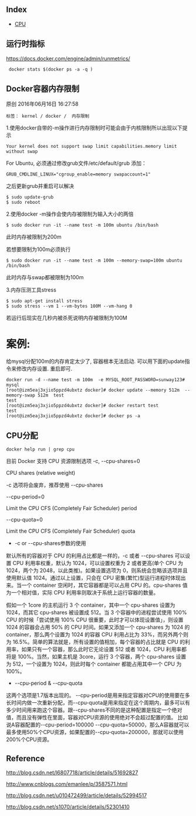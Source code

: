 


Index
--

- [CPU](cpu.md)

运行时指标
--

https://docs.docker.com/engine/admin/runmetrics/

```
 docker stats $(docker ps -a -q )
```
 

Docker容器内存限制
--

原创 2016年06月16日 16:27:58

    标签： kernel / docker /  内存限制

1.使用docker自带的-m操作进行内存限制时可能会由于内核限制所以出现以下提示

```
Your kernel does not support swap limit capabilities.memory limit without swap
```

For  Ubuntu, 必须通过修改grub文件/etc/default/grub 添加：

```
GRUB_CMDLINE_LINUX="cgroup_enable=memory swapaccount=1"
```
之后更新grub并重启可以解决
```
$ sudo update-grub
$ sudo reboot
```

2.使用docker -m操作会使内存被限制为输入大小的两倍
```
$ sudo docker run -it --name test -m 100m ubuntu /bin/bash
```

此时内存被限制为200m

若想要限制为100m必须执行
```
$ sudo docker run -it --name test -m 100m --memory-swap=100m ubuntu /bin/bash
```
此时内存与swap都被限制为100m

3.内存压测工具stress
```
$ sudo apt-get install stress
$ sudo stress --vm 1 --vm-bytes 100M --vm-hang 0
```
若运行后现实在几秒内被杀死说明内存被限制为100M

案例:
==  
给mysql分配100m的内存肯定太少了, 容器根本无法启动. 可以用下面的update指令来修改内存设置. 重启即可.

```
docker run -d --name test -m 100m  -e MYSQL_ROOT_PASSWORD=sunway123#   mysql 
[root@izm5eaj3xjio5ppzd4ubxtz docker]# docker update --memory 512m  --memory-swap 512m  test
test
[root@izm5eaj3xjio5ppzd4ubxtz docker]# docker restart test
test
[root@izm5eaj3xjio5ppzd4ubxtz docker]# docker ps -a
```


CPU分配
--

```
docker help run | grep cpu

```

目前 Docker 支持 CPU 资源限制选项
-c, --cpu-shares=0

CPU shares (relative weight)

-c 选项将会废弃，推荐使用 --cpu-shares

--cpu-period=0

Limit the CPU CFS (Completely Fair Scheduler) period

--cpu-quota=0

Limit the CPU CFS (Completely Fair Scheduler) quota

- -c or --cpu-shares参数的使用

默认所有的容器对于 CPU 的利用占比都是一样的，-c 或者 --cpu-shares 可以设置 CPU 利用率权重，默认为 1024，可以设置权重为 2 或者更高(单个 CPU 为 1024，两个为 2048，以此类推)。如果设置选项为 0，则系统会忽略该选项并且使用默认值 1024。通过以上设置，只会在 CPU 密集(繁忙)型运行进程时体现出来。当一个 container 空闲时，其它容器都是可以占用 CPU 的。cpu-shares 值为一个相对值，实际 CPU 利用率则取决于系统上运行容器的数量。

假如一个 1core 的主机运行 3 个 container，其中一个 cpu-shares 设置为 1024，而其它 cpu-shares 被设置成 512。当 3 个容器中的进程尝试使用 100% CPU 的时候「尝试使用 100% CPU 很重要，此时才可以体现设置值」，则设置 1024 的容器会占用 50% 的 CPU 时间。如果又添加一个 cpu-shares 为 1024 的 container，那么两个设置为 1024 的容器 CPU 利用占比为 33%，而另外两个则为 16.5%。简单的算法就是，所有设置的值相加，每个容器的占比就是 CPU 的利用率，如果只有一个容器，那么此时它无论设置 512 或者 1024，CPU 利用率都将是 100%。当然，如果主机是 3core，运行 3 个容器，两个 cpu-shares 设置为 512，一个设置为 1024，则此时每个 container 都能占用其中一个 CPU 为 100%。
-  --cpu-period & --cpu-quota

这两个选项是1.7版本出现的。
--cpu-period是用来指定容器对CPU的使用要在多长时间内做一次重新分配，而--cpu-quota是用来指定在这个周期内，最多可以有多少时间用来跑这个容器。跟--cpu-shares不同的是这种配置是指定一个绝对值，而且没有弹性在里面，容器对CPU资源的使用绝对不会超过配置的值。
比如说A容器配置的--cpu-period=100000   --cpu-quota=50000，那么A容器就可以最多使用50%个CPU资源，如果配置的--cpu-quota=200000，那就可以使用200%个CPU资源。


Reference
--

http://blog.csdn.net/l6807718/article/details/51692827

http://www.cnblogs.com/emanlee/p/3587571.html

http://blog.csdn.net/u010472499/article/details/52994517

http://blog.csdn.net/s1070/article/details/52301410
